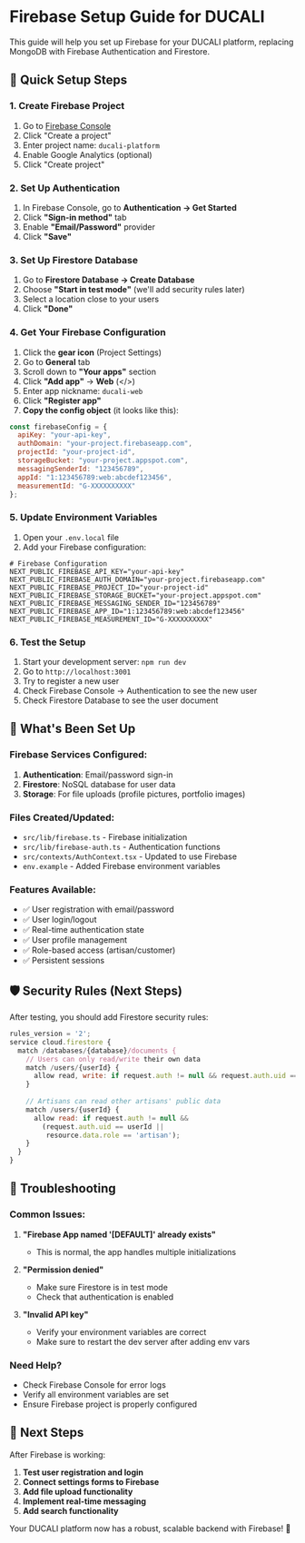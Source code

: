 # Firebase Setup Guide for DUCALI

This guide will help you set up Firebase for your DUCALI platform, replacing MongoDB with Firebase Authentication and Firestore.

## 🚀 Quick Setup Steps

### 1. Create Firebase Project

1. Go to [Firebase Console](https://console.firebase.google.com/)
2. Click "Create a project"
3. Enter project name: `ducali-platform`
4. Enable Google Analytics (optional)
5. Click "Create project"

### 2. Set Up Authentication

1. In Firebase Console, go to **Authentication → Get Started**
2. Click **"Sign-in method"** tab
3. Enable **"Email/Password"** provider
4. Click **"Save"**

### 3. Set Up Firestore Database

1. Go to **Firestore Database → Create Database**
2. Choose **"Start in test mode"** (we'll add security rules later)
3. Select a location close to your users
4. Click **"Done"**

### 4. Get Your Firebase Configuration

1. Click the **gear icon** (Project Settings)
2. Go to **General** tab
3. Scroll down to **"Your apps"** section
4. Click **"Add app"** → **Web** (</>)
5. Enter app nickname: `ducali-web`
6. Click **"Register app"**
7. **Copy the config object** (it looks like this):

```javascript
const firebaseConfig = {
  apiKey: "your-api-key",
  authDomain: "your-project.firebaseapp.com",
  projectId: "your-project-id",
  storageBucket: "your-project.appspot.com",
  messagingSenderId: "123456789",
  appId: "1:123456789:web:abcdef123456",
  measurementId: "G-XXXXXXXXXX"
};
```

### 5. Update Environment Variables

1. Open your `.env.local` file
2. Add your Firebase configuration:

```env
# Firebase Configuration
NEXT_PUBLIC_FIREBASE_API_KEY="your-api-key"
NEXT_PUBLIC_FIREBASE_AUTH_DOMAIN="your-project.firebaseapp.com"
NEXT_PUBLIC_FIREBASE_PROJECT_ID="your-project-id"
NEXT_PUBLIC_FIREBASE_STORAGE_BUCKET="your-project.appspot.com"
NEXT_PUBLIC_FIREBASE_MESSAGING_SENDER_ID="123456789"
NEXT_PUBLIC_FIREBASE_APP_ID="1:123456789:web:abcdef123456"
NEXT_PUBLIC_FIREBASE_MEASUREMENT_ID="G-XXXXXXXXXX"
```

### 6. Test the Setup

1. Start your development server: `npm run dev`
2. Go to `http://localhost:3001`
3. Try to register a new user
4. Check Firebase Console → Authentication to see the new user
5. Check Firestore Database to see the user document

## 🔧 What's Been Set Up

### Firebase Services Configured:

1. **Authentication**: Email/password sign-in
2. **Firestore**: NoSQL database for user data
3. **Storage**: For file uploads (profile pictures, portfolio images)

### Files Created/Updated:

- `src/lib/firebase.ts` - Firebase initialization
- `src/lib/firebase-auth.ts` - Authentication functions
- `src/contexts/AuthContext.tsx` - Updated to use Firebase
- `env.example` - Added Firebase environment variables

### Features Available:

- ✅ User registration with email/password
- ✅ User login/logout
- ✅ Real-time authentication state
- ✅ User profile management
- ✅ Role-based access (artisan/customer)
- ✅ Persistent sessions

## 🛡️ Security Rules (Next Steps)

After testing, you should add Firestore security rules:

```javascript
rules_version = '2';
service cloud.firestore {
  match /databases/{database}/documents {
    // Users can only read/write their own data
    match /users/{userId} {
      allow read, write: if request.auth != null && request.auth.uid == userId;
    }
    
    // Artisans can read other artisans' public data
    match /users/{userId} {
      allow read: if request.auth != null && 
        (request.auth.uid == userId || 
         resource.data.role == 'artisan');
    }
  }
}
```

## 🚨 Troubleshooting

### Common Issues:

1. **"Firebase App named '[DEFAULT]' already exists"**
   - This is normal, the app handles multiple initializations

2. **"Permission denied"**
   - Make sure Firestore is in test mode
   - Check that authentication is enabled

3. **"Invalid API key"**
   - Verify your environment variables are correct
   - Make sure to restart the dev server after adding env vars

### Need Help?

- Check Firebase Console for error logs
- Verify all environment variables are set
- Ensure Firebase project is properly configured

## 🎯 Next Steps

After Firebase is working:

1. **Test user registration and login**
2. **Connect settings forms to Firebase**
3. **Add file upload functionality**
4. **Implement real-time messaging**
5. **Add search functionality**

Your DUCALI platform now has a robust, scalable backend with Firebase! 🎉
